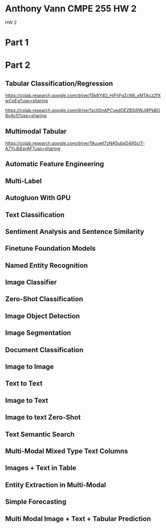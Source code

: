 # Anthony Vann CMPE 255 HW 2
HW 2 

# Part 1

# Part 2

## Tabular Classification/Regression
https://colab.research.google.com/drive/15k8Y4D_HjFhFgZcN6_xMTAcz2fXwCpEg?usp=sharing

https://colab.research.google.com/drive/1zctI0nAPCyedOEZBSj9WJj8PkBG8o4c0?usp=sharing

## Multimodal Tabular
https://colab.research.google.com/drive/19uuwt7zNA5ubxD49SciT-A7YrJbEprAF?usp=sharing

## Automatic Feature Engineering

## Multi-Label

## Autogluon With GPU

## Text Classification

## Sentiment Analysis and Sentence Similarity

## Finetune Foundation Models

## Named Entity Recognition

## Image Classifier

## Zero-Shot Classification

## Image Object Detection

## Image Segmentation

## Document Classification

## Image to Image

## Text to Text

## Image to Text

## Image to text Zero-Shot

## Text Semantic Search 

## Multi-Modal Mixed Type Text Columns

## Images + Text in Table

## Entity Extraction in Multi-Modal

## Simple Forecasting

## Multi Modal Image + Text + Tabular Prediction

